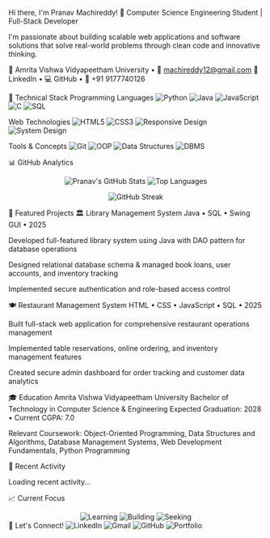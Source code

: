 Hi there, I'm Pranav Machireddy! 👋
Computer Science Engineering Student | Full-Stack Developer

I'm passionate about building scalable web applications and software solutions that solve real-world problems through clean code and innovative thinking.

📍 Amrita Vishwa Vidyapeetham University • 📧 machireddy12@gmail.com
🔗 LinkedIn • 💻 GitHub • 📱 +91 9177740126

🚀 Technical Stack
Programming Languages
<img src="https://img.shields.io/badge/Python-3776AB?style=for-the-badge&logo=python&logoColor=white" alt="Python" />
<img src="https://img.shields.io/badge/Java-ED8B00?style=for-the-badge&logo=java&logoColor=white" alt="Java" />
<img src="https://img.shields.io/badge/JavaScript-F7DF1E?style=for-the-badge&logo=javascript&logoColor=black" alt="JavaScript" />
<img src="https://img.shields.io/badge/C-00599C?style=for-the-badge&logo=c&logoColor=white" alt="C" />
<img src="https://img.shields.io/badge/SQL-4479A1?style=for-the-badge&logo=postgresql&logoColor=white" alt="SQL" />

Web Technologies
<img src="https://img.shields.io/badge/HTML5-E34F26?style=for-the-badge&logo=html5&logoColor=white" alt="HTML5" />
<img src="https://img.shields.io/badge/CSS3-1572B6?style=for-the-badge&logo=css3&logoColor=white" alt="CSS3" />
<img src="https://img.shields.io/badge/Responsive-Design-4285F4?style=for-the-badge" alt="Responsive Design" />
<img src="https://img.shields.io/badge/System-Design-FF6B6B?style=for-the-badge" alt="System Design" />

Tools & Concepts
<img src="https://img.shields.io/badge/Git-F05032?style=for-the-badge&logo=git&logoColor=white" alt="Git" />
<img src="https://img.shields.io/badge/OOP-4A90E2?style=for-the-badge" alt="OOP" />
<img src="https://img.shields.io/badge/Data_Structures-7ED321?style=for-the-badge" alt="Data Structures" />
<img src="https://img.shields.io/badge/DBMS-FF6B6B?style=for-the-badge" alt="DBMS" />

📊 GitHub Analytics
<p align="center"> <img src="https://github-readme-stats.vercel.app/api?username=Pranava-M&show_icons=true&theme=radical&hide_title=true&count_private=true&cache_seconds=1800" alt="Pranav's GitHub Stats" /> <img src="https://github-readme-stats.vercel.app/api/top-langs/?username=Pranava-M&layout=compact&theme=radical&hide_border=true&cache_seconds=1800" alt="Top Languages" /> </p> <p align="center"> <img src="https://github-readme-streak-stats.herokuapp.com/?user=Pranava-M&theme=radical&hide_border=true&cache_seconds=1800" alt="GitHub Streak" /> </p>
💼 Featured Projects
🏛️ Library Management System
Java • SQL • Swing GUI • 2025

Developed full-featured library system using Java with DAO pattern for database operations

Designed relational database schema & managed book loans, user accounts, and inventory tracking

Implemented secure authentication and role-based access control

🍽️ Restaurant Management System
HTML • CSS • JavaScript • SQL • 2025

Built full-stack web application for comprehensive restaurant operations management

Implemented table reservations, online ordering, and inventory management features

Created secure admin dashboard for order tracking and customer data analytics

🎓 Education
Amrita Vishwa Vidyapeetham University
Bachelor of Technology in Computer Science & Engineering
Expected Graduation: 2028 • Current CGPA: 7.0

Relevant Coursework: Object-Oriented Programming, Data Structures and Algorithms, Database Management Systems, Web Development Fundamentals, Python Programming

🔄 Recent Activity
<!--START_SECTION:activity--><!-- This section will be automatically updated by GitHub Actions -->
Loading recent activity...

<!--END_SECTION:activity-->
📈 Current Focus
<div align="center"> <img src="https://img.shields.io/badge/Currently%20Learning-Advanced%20DSA%20%26%20System%20Design-blue?style=for-the-badge" alt="Learning" /> <img src="https://img.shields.io/badge/Building-Full--Stack%20Applications-green?style=for-the-badge" alt="Building" /> <img src="https://img.shields.io/badge/Seeking-Internship%20Opportunities-orange?style=for-the-badge" alt="Seeking" /> </div>
🤝 Let's Connect!
<img src="https://img.shields.io/badge/LinkedIn-0077B5?style=for-the-badge&logo=linkedin&logoColor=white" alt="LinkedIn" />
<img src="https://img.shields.io/badge/Gmail-D14836?style=for-the-badge&logo=gmail&logoColor=white" alt="Gmail" />
<img src="https://img.shields.io/badge/GitHub-181717?style=for-the-badge&logo=github&logoColor=white" alt="GitHub" />
<img src="https://img.shields.io/badge/Portfolio-4285F4?style=for-the-badge&logo=google-chrome&logoColor=white" alt="Portfolio" />

